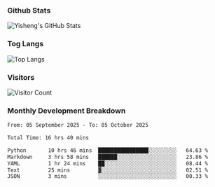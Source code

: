 ### Github Stats
![Yisheng's GitHub Stats](https://github-readme-stats-9qabuvhk1-gongyisheng.vercel.app/api?username=gongyisheng&count_private=true&show_icons=true)
### Tog Langs
![Top Langs](https://github-readme-stats-9qabuvhk1-gongyisheng.vercel.app/api/top-langs/?username=gongyisheng&layout=compact)
### Visitors
![Visitor Count](https://profile-counter.glitch.me/gongyisheng/count.svg)
### Monthly Development Breakdown
<!--START_SECTION:waka-->

```txt
From: 05 September 2025 - To: 05 October 2025

Total Time: 16 hrs 40 mins

Python       10 hrs 46 mins  ████████████████░░░░░░░░░   64.63 %
Markdown     3 hrs 58 mins   ██████░░░░░░░░░░░░░░░░░░░   23.86 %
YAML         1 hr 24 mins    ██░░░░░░░░░░░░░░░░░░░░░░░   08.44 %
Text         25 mins         ▓░░░░░░░░░░░░░░░░░░░░░░░░   02.51 %
JSON         3 mins          ░░░░░░░░░░░░░░░░░░░░░░░░░   00.33 %
```

<!--END_SECTION:waka-->
